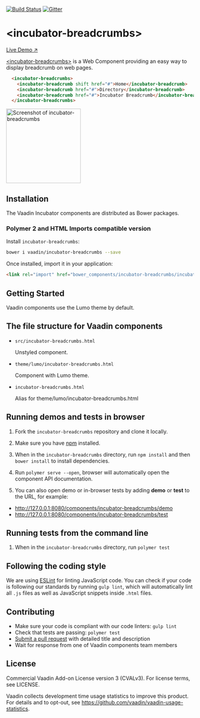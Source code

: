 [![Build Status](https://travis-ci.org/vaadin/incubator-breadcrumbs.svg?branch=master)](https://travis-ci.org/vaadin/incubator-breadcrumbs)
[![Gitter](https://badges.gitter.im/Join%20Chat.svg)](https://gitter.im/vaadin/web-components?utm_source=badge&utm_medium=badge&utm_campaign=pr-badge)

# &lt;incubator-breadcrumbs&gt;

[Live Demo ↗](https://incubator.app.fi/incubator-breadcrumbs)

[&lt;incubator-breadcrumbs&gt;](https://vaadin.com/directory/component/vaadinincubator-breadcrumb) is a Web Component providing an easy way to display breadcrumb on web pages.

```html
  <incubator-breadcrumbs>
    <incubator-breadcrumb shift href="#">Home</incubator-breadcrumb>
    <incubator-breadcrumb href="#">Directory</incubator-breadcrumb>
    <incubator-breadcrumb href="#">Incubator Breadcrumb</incubator-breadcrumb>
  </incubator-breadcrumbs>
```

[<img src="https://raw.githubusercontent.com/vaadin/incubator-breadcrumb/master/screenshot.png" width="200" alt="Screenshot of incubator-breadcrumbs">](https://vaadin.com/directory/components/vaadinincubator-breadcrumbs)


## Installation

The Vaadin Incubator components are distributed as Bower packages.

### Polymer 2 and HTML Imports compatible version

Install `incubator-breadcrumbs`:

```sh
bower i vaadin/incubator-breadcrumbs --save
```

Once installed, import it in your application:

```html
<link rel="import" href="bower_components/incubator-breadcrumbs/incubator-breadcrumbs.html">
```

## Getting Started

Vaadin components use the Lumo theme by default.

## The file structure for Vaadin components

- `src/incubator-breadcrumbs.html`

  Unstyled component.

- `theme/lumo/incubator-breadcrumbs.html`

  Component with Lumo theme.

- `incubator-breadcrumbs.html`

  Alias for theme/lumo/incubator-breadcrumbs.html


## Running demos and tests in browser

1. Fork the `incubator-breadcrumbs` repository and clone it locally.

1. Make sure you have [npm](https://www.npmjs.com/) installed.

1. When in the `incubator-breadcrumbs` directory, run `npm install` and then `bower install` to install dependencies.

1. Run `polymer serve --open`, browser will automatically open the component API documentation.

1. You can also open demo or in-browser tests by adding **demo** or **test** to the URL, for example:

  - http://127.0.0.1:8080/components/incubator-breadcrumbs/demo
  - http://127.0.0.1:8080/components/incubator-breadcrumbs/test


## Running tests from the command line

1. When in the `incubator-breadcrumbs` directory, run `polymer test`


## Following the coding style

We are using [ESLint](http://eslint.org/) for linting JavaScript code. You can check if your code is following our standards by running `gulp lint`, which will automatically lint all `.js` files as well as JavaScript snippets inside `.html` files.


## Contributing

  - Make sure your code is compliant with our code linters: `gulp lint`
  - Check that tests are passing: `polymer test`
  - [Submit a pull request](https://www.digitalocean.com/community/tutorials/how-to-create-a-pull-request-on-github) with detailed title and description
  - Wait for response from one of Vaadin components team members


## License

Commercial Vaadin Add-on License version 3 (CVALv3). For license terms, see LICENSE.

Vaadin collects development time usage statistics to improve this product. For details and to opt-out, see https://github.com/vaadin/vaadin-usage-statistics.
